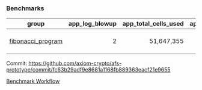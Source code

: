 ### Benchmarks
| group | app_log_blowup | app_total_cells_used | app_total_cycles | app_total_proof_time_ms | leaf_log_blowup | leaf_total_cells_used | leaf_total_cycles | leaf_total_proof_time_ms | max_segment_length | instance | alloc |
|---|---|---|---|---|---|---|---|---|---|---|---|
| [ fibonacci_program ](https://github.com/axiom-crypto/afs-prototype/blob/gh-pages/benchmarks-pr/995/individual/fibonacci-2-2-1048476-64cpu-linux-arm64-mimalloc.md) | <div style='text-align: right'> 2 </div>  | <div style='text-align: right'> 51,647,355 </div>  | <div style='text-align: right'> 1,500,219 </div>  | <div style='text-align: right'> 5,172.0 </div>  | <div style='text-align: right'> 2 </div>  | <div style='text-align: right'> 144,114,385 </div>  | <div style='text-align: right'> 3,518,984 </div>  | <div style='text-align: right'> 13,185.0 </div>  | 1048476 | 64cpu-linux-arm64 | mimalloc |


Commit: https://github.com/axiom-crypto/afs-prototype/commit/fc63b29adf9e8681a1168fb889363eacf21e9655

[Benchmark Workflow](https://github.com/axiom-crypto/afs-prototype/actions/runs/12266963190)
